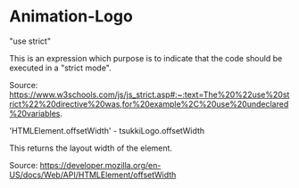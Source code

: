# Animation-Logo

"use strict"

This is an expression which purpose is to indicate that the code should be executed in a "strict mode".

Source: https://www.w3schools.com/js/js_strict.asp#:~:text=The%20%22use%20strict%22%20directive%20was,for%20example%2C%20use%20undeclared%20variables.

'HTMLElement.offsetWidth' - tsukkiLogo.offsetWidth

This returns the layout width of the element.

Source: https://developer.mozilla.org/en-US/docs/Web/API/HTMLElement/offsetWidth
